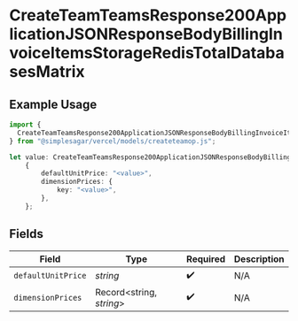 # CreateTeamTeamsResponse200ApplicationJSONResponseBodyBillingInvoiceItemsStorageRedisTotalDatabasesMatrix

## Example Usage

```typescript
import {
  CreateTeamTeamsResponse200ApplicationJSONResponseBodyBillingInvoiceItemsStorageRedisTotalDatabasesMatrix,
} from "@simplesagar/vercel/models/createteamop.js";

let value: CreateTeamTeamsResponse200ApplicationJSONResponseBodyBillingInvoiceItemsStorageRedisTotalDatabasesMatrix =
    {
        defaultUnitPrice: "<value>",
        dimensionPrices: {
            key: "<value>",
        },
    };
```

## Fields

| Field                    | Type                     | Required                 | Description              |
| ------------------------ | ------------------------ | ------------------------ | ------------------------ |
| `defaultUnitPrice`       | *string*                 | :heavy_check_mark:       | N/A                      |
| `dimensionPrices`        | Record<string, *string*> | :heavy_check_mark:       | N/A                      |